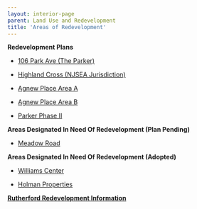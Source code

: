 ```yaml
---
layout: interior-page
parent: Land Use and Redevelopment
title: 'Areas of Redevelopment'
---
```


**Redevelopment Plans**

- [106 Park Ave (The Parker)](106-park/)

- [Highland Cross (NJSEA Jurisdiction)](highland-cross/)

- [Agnew Place Area A](agnew/)

- [Agnew Place Area B](agnewb/)

- [Parker Phase II](parker-ii/)


**Areas Designated In Need Of Redevelopment (Plan Pending)**

- [Meadow Road](meadow-road/)


**Areas Designated In Need Of Redevelopment (Adopted)**

- [Williams Center](williams-center/)

- [Holman Properties](holman/)



[**Rutherford Redevelopment Information**](https://storage.googleapis.com/static.rutherford-nj.com/community-development/Rutherford_Redevelopment_Information.pdf)

